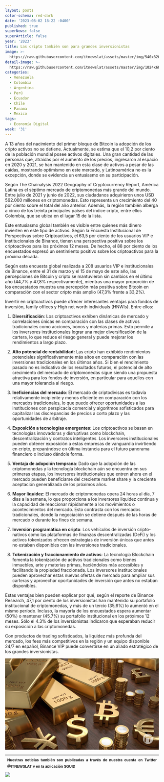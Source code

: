 ```yaml
---
layout: posts
color-schema: red-dark
date: '2023-08-02 18:22 -0400'
published: true
superNews: false
superArticle: false
year: '2023'
title: Las cripto también son para grandes inversionistas
image: >-
  https://raw.githubusercontent.com/itnewslat/assets/master/img/540x320/Criptomonedas-p.jpg
detail-image: >-
  https://raw.githubusercontent.com/itnewslat/assets/master/img/1024x680/Criptomonedas-g.jpg
categories:
  - Venezuela
  - Colombia
  - Argentina
  - Perú
  - Ecuador
  - Chile
  - Panama
  - Mexico
tags:
  - Economía Digital
week: '31'
---
```

A 13 años del nacimiento del primer bloque de Bitcoin la adopción de los cripto activos no se detiene. Actualmente, se estima que el 10,2 por ciento de la población mundial posee activos digitales. Una gran cantidad de las personas que, atraídas por el aumento de los precios, ingresaron al espacio en 2020 y 2021, se han mantenido en esta clase de activos a pesar de las caídas, mostrando optimismo en este mercado, y Latinoamérica no es la excepción, donde se evidencia un entusiasmo en su participación. 
 
Según The Chainalysis 2022 Geography of Cryptocurrency Report, América Latina es el séptimo mercado de criptomonedas más grande del mundo. Entre julio de 2021 y junio de 2022, sus ciudadanos adquirieron unos USD 562.000 millones en criptomonedas. Esto representa un crecimiento del 40 por ciento sobre el total del año anterior. Además, la región también alberga a cinco de los treinta principales países del índice cripto, entre ellos Colombia, que se ubica en el lugar 15 de la lista.
 
Este entusiasmo global también es visible entre quienes más dinero invierten en este tipo de activos. Según la Encuesta Institucional de Perspectivas sobre Criptoactivos, el 63,5 por ciento de los usuarios VIP e Institucionales de Binance, tienen una perspectiva positiva sobre los criptoactivos para los próximos 12 meses. De hecho, el 88 por ciento de los encuestados expresó un sentimiento positivo sobre los criptoactivos para la próxima década.
 
Según esta encuesta global realizada a 208 usuarios VIP e institucionales de Binance, entre el 31 de marzo y el 15 de mayo de este año, las percepciones de Bitcoin y cripto se mantuvieron sin cambios en el último año (44,7% y 47,8% respectivamente), mientras una mayor proporción de los encuestados muestra una percepción más positiva sobre Bitcoin en comparación con el sector cripto más amplio (47,3% frente a 33,2%).
 
Invertir en criptoactivos puede ofrecer interesantes ventajas para fondos de inversión, family offices y High net worth individuals (HNWIs). Entre ellos: 
 
1. **Diversificación**: Los criptoactivos exhiben dinámicas de mercado y correlaciones únicas en comparación con las clases de activos tradicionales como acciones, bonos y materias primas. Esto permite a los inversores institucionales lograr una mejor diversificación de la cartera, lo que reduce el riesgo general y puede mejorar los rendimientos a largo plazo.
 
2. **Alto potencial de rentabilidad:** Las cripto han exhibido rendimientos potenciales significativamente más altos en comparación con las inversiones tradicionales en los últimos años. Si bien el rendimiento pasado no es indicativo de los resultados futuros, el potencial de alto crecimiento del mercado de criptomonedas sigue siendo una propuesta atractiva para los fondos de inversión, en particular para aquellos con una mayor tolerancia al riesgo.
 
3. **Ineficiencias del mercado**: El mercado de criptodivisas es todavía relativamente incipiente y menos eficiente en comparación con los mercados tradicionales, lo que puede ofrecer oportunidades a las instituciones con perspicacia comercial y algoritmos sofisticados para capitalizar las discrepancias de precios a corto plazo y las oportunidades de arbitraje.
 
4. **Exposición a tecnologías emergentes**: Los criptoactivos se basan en tecnologías innovadoras y disruptivas como blockchain, descentralización y contratos inteligentes. Los inversores institucionales pueden obtener exposición a estas empresas de vanguardia invirtiendo en cripto, preparándose en última instancia para el futuro panorama financiero o incluso dándole forma.
 
5. **Ventaja de adopción temprana**: Dado que la adopción de las criptomonedas y la tecnología blockchain aún se encuentra en sus primeras etapas, los inversores institucionales que entren ahora en el mercado pueden beneficiarse del creciente market share y la creciente aceptación generalizada de los próximos años.
 
6. **Mayor liquidez**: El mercado de criptomonedas opera 24 horas al día, 7 días a la semana, lo que proporciona a los inversores liquidez continua y la capacidad de reaccionar rápidamente a los movimientos o acontecimientos del mercado. Esto contrasta con los mercados tradicionales, donde la negociación se detiene después de las horas de mercado o durante los fines de semana.
 
7. **Inversión programática en cripto**: Los vehículos de inversión cripto-nativos como las plataformas de finanzas descentralizadas (DeFi) y los activos tokenizados ofrecen estrategias de inversión únicas que antes no estaban disponibles con las inversiones tradicionales. 
 
8. **Tokenización y fraccionamiento de activos**: La tecnología Blockchain fomenta la tokenización de activos tradicionales como bienes inmuebles, arte y materias primas, haciéndolos más accesibles y facilitando la propiedad fraccionada. Los inversores institucionales pueden aprovechar estas nuevas ofertas de mercado para ampliar sus carteras y aprovechar oportunidades de inversión que antes no estaban disponibles.
 
Estas ventajas bien pueden explicar por qué, según el reporte de Binance Research, 47,1 por ciento de los inversionistas han mantenido su portafolio institucional de criptomonedas, y más de un tercio (35,6%) lo aumentó en el mismo período. Incluso, la mayoría de los encuestados espera aumentar (50%) o mantener (45.7%) su portafolio institucional en los próximos 12 meses. Sólo el 4.3% de los inversionistas indicaron que esperaban reducir su exposición a las criptomonedas.
 
Con productos de trading sofisticados, la liquidez más profunda del mercado, los fees más competitivos en la región y un equipo disponible 24/7 en español, Binance VIP puede convertirse en un aliado estratégico de los grandes inversionistas.

![](https://raw.githubusercontent.com/itnewslat/assets/master/img/540x320/Criptomonedas-p.jpg)

<table style="height: 42px;" width="569">
<tbody>
<tr>
<td style="text-align: justify;"><sub><strong>Nuestras noticias también son publicadas a través de nuestra cuenta en Twitter <a href="https://twitter.com/itnewslat?lang=es">@ITNEWSLAT</a> y en la aplicación <a href="https://squidapp.co/en/">SQUID</a></strong></sub></td>
</tr>
</tbody>
</table>

<img src="https://tracker.metricool.com/c3po.jpg?hash=56f88a41e39ab42c063cc51676587a04"/>
